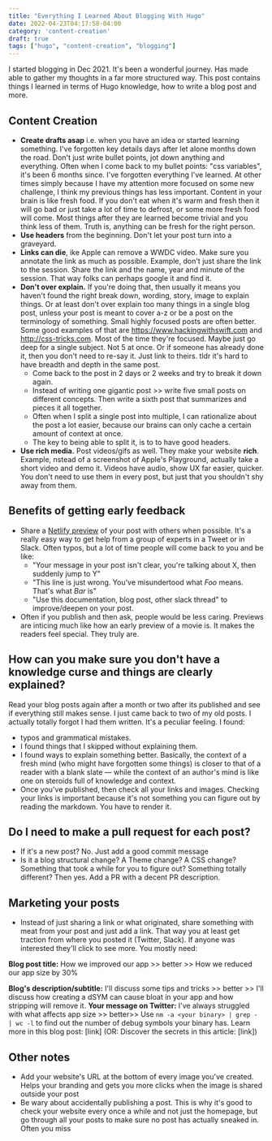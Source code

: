 ```yaml
---
title: "Everything I Learned About Blogging With Hugo"
date: 2022-04-23T04:17:58-04:00
category: 'content-creation'
draft: true
tags: ["hugo", "content-creation", "blogging"]
---
```


I started blogging in Dec 2021. It's been a wonderful journey. Has made able to gather my thoughts in a far more structured way. This post contains things I learned in terms of Hugo knowledge, how to write a blog post and more.

## Content Creation

- **Create drafts asap** i.e. when you have an idea or started learning something. I've forgotten key details days after let alone months down the road. Don't just write bullet points, jot down anything and everything. Often when I come back to my bullet points: "css variables", it's been 6 months since. I've forgotten everything I've learned. At other times simply because I have my attention more focused on some new challenge, I think my previous things has less important. Content in your brain is like fresh food. If you don't eat when it's warm and fresh then it will go bad or just take a lot of time to defrost, or some more fresh food will come. Most things after they are learned become trivial and you think less of them. Truth is, anything can be fresh for the right person. 
- **Use headers** from the beginning. Don't let your post turn into a graveyard.
- **Links can die**, ike Apple can remove a WWDC video. Make sure you annotate the link as much as possible. Example, don't just share the link to the session. Share the link and the name, year and minute of the session. That way folks can perhaps google it and find it.
- **Don't over explain.** If you're doing that, then usually it means you haven't found the right break down, wording, story, image to explain things. Or at least don't over explain too many things in a single blog post, unless your post is meant to cover a-z or be a post on the terminology of something. Small highly focused posts are often better. Some good examples of that are https://www.hackingwithswift.com and http://css-tricks.com. Most of the time they're focused. Maybe just go deep for a single subject. Not 5 at once. Or if someone has already done it, then you don't need to re-say it. Just link to theirs. tldr it's hard to have breadth and depth in the same post. 
  - Come back to the post in 2 days or 2 weeks and try to break it down again.
  - Instead of writing one gigantic post >> write five small posts on different concepts. Then write a sixth post that summarizes and pieces it all together.
  - Often when I split a single post into multiple, I can rationalize about the post a lot easier, because our brains can only cache a certain amount of context at once.
  - The key to being able to split it, is to to have good headers.
- **Use rich media.** Post videos/gifs as well. They make your website **rich**. Example, nstead of a screenshot of Apple's Playground, actually take a short video and demo it. Videos have audio, show UX far easier, quicker. You don't need to use them in every post, but just that you shouldn't shy away from them. 

## Benefits of getting early feedback 

- Share a [Netlify preview](https://docs.netlify.com/site-deploys/deploy-previews/) of your post with others when possible. It's a really easy way to get help from a group of experts in a Tweet or in Slack. Often typos, but a lot of time people will come back to you and be like:
  - "Your message in your post isn't clear, you're talking about X, then suddenly jump to Y"
  - "This line is just wrong. You've misundertood what *Foo* means. That's what *Bar* is"
  - "Use this documentation, blog post, other slack thread" to improve/deepen on your post.
- Often if you publish and then ask, people would be less caring. Previews are inticing much like how an early preview of a movie is. It makes the readers feel special. They truly are.

## How can you make sure you don't have a knowledge curse and things are clearly explained?
Read your blog posts again after a month or two after its published and see if everything still makes sense. 
I just came back to two of my old posts. I actually totally forgot I had them written. It's a peculiar feeling. I found: 
  - typos and grammatical mistakes. 
  - I found things that I skipped without explaining them. 
  - I found ways to explain something better. 
Basically, the context of a fresh mind (who might have forgotten some things) is closer to that of a reader with a blank slate — while the context of an author's mind is like one on steroids full of knowledge and context.
- Once you've published, then check all your links and images. Checking your links is important because it's not something you can figure out by reading the markdown. You have to render it.   

## Do I need to make a pull request for each post?
- If it's a new post? No. Just add a good commit message
- Is it a blog structural change? A Theme change? A CSS change? Something that took a while for you to figure out? Something totally different? Then yes. Add a PR with a decent PR description.

## Marketing your posts

- Instead of just sharing a link or what originated, share something with meat from your post and just add a link. That way you at least get traction from where you posted it (Twitter, Slack). If anyone was interested they'll click to see more. You mostly need:

**Blog post title:** How we improved our app >> better >> How we reduced our app size by 30% 

**Blog's description/subtitle:** I'll discuss some tips and tricks >> better >> I'll discuss how creating a dSYM can cause bloat in your app and how stripping will remove it.
**Your message on Twitter:**  I've always struggled with what affects app size >> better>> Use `nm -a <your binary> | grep - | wc -l` to find out the number of debug symbols your binary has. Learn more in this blog post: [link] (OR: Discover the secrets in this article: [link])


## Other notes

- Add your website's URL at the bottom of every image you've created. Helps your branding and gets you more clicks when the image is shared outside your post 
- Be wary about accidentally publishing a post. This is why it's good to check your website every once a while and not just the homepage, but go through all your posts to make sure no post has actually sneaked in. Often you miss 

